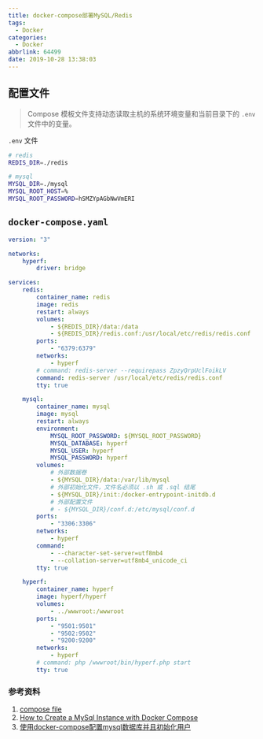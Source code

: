 ```yaml
---
title: docker-compose部署MySQL/Redis
tags:
  - Docker
categories:
  - Docker
abbrlink: 64499
date: 2019-10-28 13:38:03
---
```


## 配置文件

> Compose 模板文件支持动态读取主机的系统环境变量和当前目录下的 `.env` 文件中的变量。

`.env` 文件

```bash
# redis
REDIS_DIR=./redis

# mysql
MYSQL_DIR=./mysql
MYSQL_ROOT_HOST=%
MYSQL_ROOT_PASSWORD=hSMZYpAGbNwVmERI
```

## `docker-compose.yaml`

```yaml
version: "3"

networks:
    hyperf:
        driver: bridge

services:
    redis:
        container_name: redis
        image: redis
        restart: always
        volumes:
            - ${REDIS_DIR}/data:/data
            - ${REDIS_DIR}/redis.conf:/usr/local/etc/redis/redis.conf
        ports:
            - "6379:6379"
        networks:
            - hyperf
        # command: redis-server --requirepass ZpzyQrpUclFoikLV
        command: redis-server /usr/local/etc/redis/redis.conf
        tty: true

    mysql:
        container_name: mysql
        image: mysql
        restart: always
        environment:
            MYSQL_ROOT_PASSWORD: ${MYSQL_ROOT_PASSWORD}
            MYSQL_DATABASE: hyperf
            MYSQL_USER: hyperf
            MYSQL_PASSWORD: hyperf
        volumes:
            # 外部数据卷
            - ${MYSQL_DIR}/data:/var/lib/mysql
            # 外部初始化文件，文件名必须以 .sh 或 .sql 结尾
            - ${MYSQL_DIR}/init:/docker-entrypoint-initdb.d
            # 外部配置文件
            # - ${MYSQL_DIR}/conf.d:/etc/mysql/conf.d
        ports:
            - "3306:3306"
        networks:
            - hyperf
        command:
            - --character-set-server=utf8mb4
            - --collation-server=utf8mb4_unicode_ci
        tty: true

    hyperf:
        container_name: hyperf
        image: hyperf/hyperf
        volumes:
            - ../wwwroot:/wwwroot
        ports:
            - "9501:9501"
            - "9502:9502"
            - "9200:9200"
        networks:
            - hyperf
        # command: php /wwwroot/bin/hyperf.php start
        tty: true
```

### 参考资料

1. [compose file](https://yeasy.gitbooks.io/docker_practice/content/compose/compose_file.html)
2. [How to Create a MySql Instance with Docker Compose](https://medium.com/@chrischuck35/how-to-create-a-mysql-instance-with-docker-compose-1598f3cc1bee)
3. [使用docker-compose配置mysql数据库并且初始化用户](https://www.cnblogs.com/mmry/p/8812599.html)
